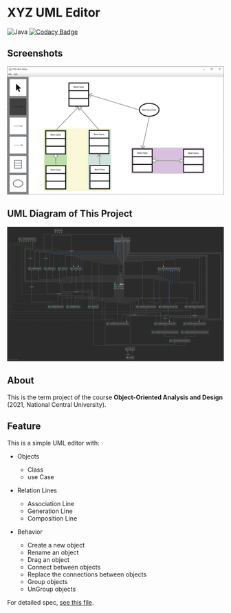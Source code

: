 # XYZ UML Editor

![Java](https://img.shields.io/badge/with-Java-red?logo=Java)
[![Codacy Badge](https://app.codacy.com/project/badge/Grade/50d53b59385f444eaeb5ddb5bffc9315)](https://www.codacy.com/gh/wst24365888/XYZ-UML-Editor/dashboard?utm_source=github.com&amp;utm_medium=referral&amp;utm_content=wst24365888/XYZ-UML-Editor&amp;utm_campaign=Badge_Grade)

## Screenshots

![screenshot-1.PNG](https://github.com/wst24365888/XYZ-UML-Editor/blob/master/resource/screenshots/screenshot-1.PNG)

## UML Diagram of This Project

![uml_diagram.png](https://github.com/wst24365888/XYZ-UML-Editor/blob/master/resource/uml_diagram/uml_diagram.png)

## About

This is the term project of the course **Object-Oriented Analysis and Design** (2021, National Central University).

## Feature

This is a simple UML editor with:

- Objects
  - Class
  - use Case

- Relation Lines
  - Association Line
  - Generation Line
  - Composition Line

- Behavior
  - Create a new object
  - Rename an object
  - Drag an object
  - Connect between objects
  - Replace the connections between objects
  - Group objects
  - UnGroup objects

For detailed spec, [see this file](https://github.com/wst24365888/XYZ-UML-Editor/blob/master/resource/spec/spec.pdf).
